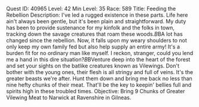 Quest ID: 40965
Level: 42
Min Level: 35
Race: 589
Title: Feeding the Rebellion
Description: I've led a rugged existence in these parts. Life here ain't always been gentle, but it's been plain and straightforward. My duty has been to provide sustenance for my kinfolk and the folks in town, tracking down the savage creatures that roam these woods.$B$BA lot has changed since the rebellion. Now, it falls upon my weary shoulders to not only keep my own family fed but also help supply an entire army! It's a burden fit for no ordinary man like myself. I reckon, stranger, could you lend me a hand in this dire situation?$B$BVenture deep into the heart of the forest and set your sights on the batlike creatures known as Vilewings. Don't bother with the young ones, their flesh is all stringy and full of veins. It's the greater beasts we're after. Hunt them down and bring me back no less than nine hefty chunks of their meat. That'll be the key to keepin' bellies full and spirits high in these troubled times.
Objective: Bring 9 Chunks of Greater Vilewing Meat to Narwick at Ravenshire in Gilneas.
